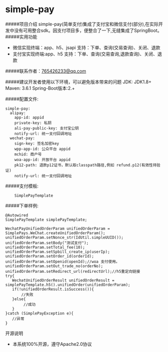 # simple-pay
#####项目介绍
    simple-pay(简单支付)集成了支付宝和微信支付(部分),在实际开发中没有可用整合sdk。因支付项目多，便整合了一下,无缝集成了SpringBoot。<br/>
#####实用功能 
+ 微信实现终端：app、h5、jsapi 支持：下单、查询(交易查询)、关闭、退款<br/>
+ 支付宝实现终端:app、h5 支持：下单、查询(交易查询,退款查询)、关闭、退款<br/>

#####联系作者：765426233@qq.com


#####建议开发者使用以下环境，可以避免版本带来的问题
    JDK: JDK1.8+
    Maven: 3.6.1
    Spring-Boot版本:2.+

#####配置文件:

    simple-pay:
      alipay:
        app-id: appid
        private-key: 私钥
        ali-pay-public-key: 支付宝公钥
        notify-url: 统一支付回调地址
      wechat-pay:
        sign-key: 签名加密key
        wpp-app-id: 公众平台 appid
        mchid: 商户号
        woa-app-id: 开放平台 appid
        pk12-path: 退款p12证书，默认取classpath路径,例如 refund.p12(有效性待验证)
        notify-url: 统一支付回调地址

#####支付模板:

        SimplePayTemplate   
    
#####下单样例:

    @Autowired
    SimplePayTemplate simplePayTemplate;
    
    WechatPayUnifiedOrderParam unifiedOrderParam = SimplePays.WeChat.createUnifiedOrderParam();
    unifiedOrderParam.setNonce_str(IdUtil.simpleUUID());
    unifiedOrderParam.setBody("测试支付");
    unifiedOrderParam.setTotal_fee(10);
    unifiedOrderParam.setSpbill_create_ip(userIp);
    unifiedOrderParam.setOrder_id(orderId);
    unifiedOrderParam.setOpenid(openId);//woa 支付使用。
    unifiedOrderParam.setOut_trade_no(orderNo);
    unifiedOrderParam.setRedirect_url(redirectUrl);//h5重定向链接
    try{
       WechatUnifiedOrderResult unifiedOrderResult = simplePayTemplate.h5().unifiedOrder(unifiedOrderParam);
       if(!unifiedOrderResult.isSuccess()){
           //失败
       }else{
            //成功
       }
    }catch (SimplePayException e){
       //异常
    }
    
开源说明
+ 本系统100%开源，遵守Apache2.0协议
